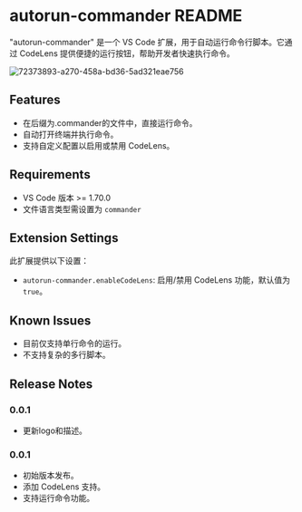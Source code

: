 # autorun-commander README

"autorun-commander" 是一个 VS Code 扩展，用于自动运行命令行脚本。它通过 CodeLens 提供便捷的运行按钮，帮助开发者快速执行命令。

![72373893-a270-458a-bd36-5ad321eae756](https://github.com/user-attachments/assets/75da799b-917b-4abb-8e18-935a4f0ed6f2)


## Features

- 在后缀为.commander的文件中，直接运行命令。
- 自动打开终端并执行命令。
- 支持自定义配置以启用或禁用 CodeLens。

## Requirements

- VS Code 版本 >= 1.70.0
- 文件语言类型需设置为 `commander`

## Extension Settings

此扩展提供以下设置：

* `autorun-commander.enableCodeLens`: 启用/禁用 CodeLens 功能，默认值为 `true`。

## Known Issues

- 目前仅支持单行命令的运行。
- 不支持复杂的多行脚本。

## Release Notes

### 0.0.1

- 更新logo和描述。

### 0.0.1

- 初始版本发布。
- 添加 CodeLens 支持。
- 支持运行命令功能。
